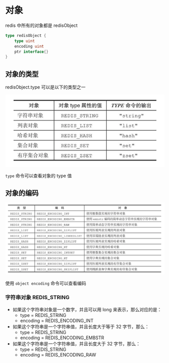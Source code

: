 # 对象

redis 中所有的对象都是 redisObject

```go
type redisObject {
    type uint
    encoding uint
    ptr interface{}
}
```

## 对象的类型

redisObject.type 可以是以下的类型之一

![](../../.gitbook/assets/1573819011785.png)

`type` 命令可以查看对象的 type 值

## 对象的编码

![](../../.gitbook/assets/1573818840528.png)

使用 `object encoding` 命令可以查看编码

### 字符串对象 REDIS_STRING

* 如果这个字符串对象是一个数字，并且可以用 long 来表示，那么对应的是：
  * type = REDIS_STRING
  * encoding = REDIS_ENCODING_INT
* 如果这个字符串是一个字符串值，并且长度大于等于 32 字节，那么：
  * type = REDIS_STRING
  * encoding = REDIS_ENCODING_EMBSTR
* 如果这个字符串是一个字符串值，并且长度大于 32 字节，那么：
  * type = REDIS_STRING
  * encoding = REDIS_ENCODING_RAW

